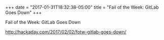+++
date = "2017-01-31T18:32:38-05:00"
title = "Fail of the Week: GitLab Goes Down"
+++

Fail of the Week: GitLab Goes Down

http://hackaday.com/2017/02/02/fotw-gitlab-goes-down/


